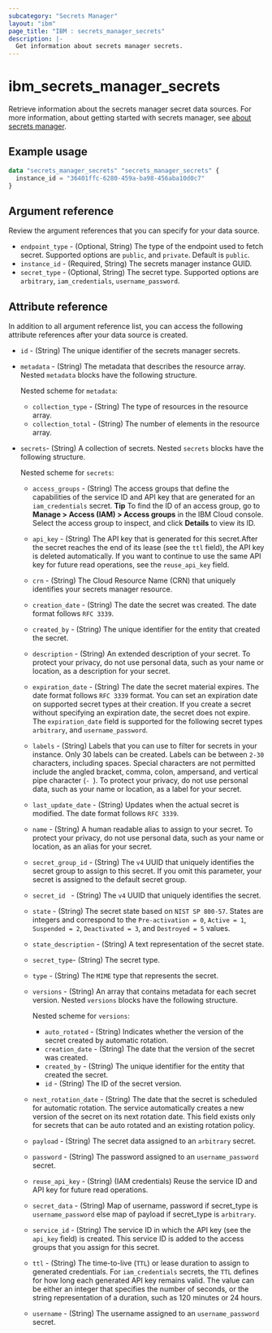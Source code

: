 ```yaml
---
subcategory: "Secrets Manager"
layout: "ibm"
page_title: "IBM : secrets_manager_secrets"
description: |-
  Get information about secrets manager secrets.
---
```


# ibm_secrets_manager_secrets
Retrieve information about the secrets manager secret data sources. For more information, about getting started with secrets manager, see [about secrets manager](https://cloud.ibm.com/docs/secrets-manager?topic=secrets-manager-getting-started).

## Example usage

```terraform
data "secrets_manager_secrets" "secrets_manager_secrets" {
  instance_id = "36401ffc-6280-459a-ba98-456aba10d0c7"
}
```

## Argument reference
Review the argument references that you can specify for your data source. 

- `endpoint_type` - (Optional, String) The type of the endpoint used to fetch secret. Supported options are `public`, and `private`. Default is `public`.
- `instance_id` - (Required, String) The secrets manager instance GUID.
- `secret_type` - (Optional, String) The secret type. Supported options are `arbitrary`, `iam_credentials`, `username_password`.

## Attribute reference
In addition to all argument reference list, you can access the following attribute references after your data source is created. 


- `id` - (String) The unique identifier of the secrets manager secrets.
- `metadata` - (String) The metadata that describes the resource array. Nested `metadata` blocks have the following structure.

  Nested scheme for `metadata`:
	- `collection_type` - (String) The type of resources in the resource array.
	- `collection_total` - (String) The number of elements in the resource array.
- `secrets`-  (String) A collection of secrets. Nested `secrets` blocks have the following structure.

  Nested scheme for `secrets`:
	- `access_groups` - (String) The access groups that define the capabilities of the service ID and API key that are generated for an `iam_credentials` secret. **Tip** To find the ID of an access group, go to **Manage > Access (IAM) > Access groups** in the IBM Cloud console. Select the access group to inspect, and click **Details** to view its ID.
    - `api_key` - (String) The API key that is generated for this secret.After the secret reaches the end of its lease (see the `ttl` field), the API key is deleted automatically. If you want to continue to use the same API key for future read operations, see the `reuse_api_key` field.
	- `crn` - (String) The Cloud Resource Name (CRN) that uniquely identifies your secrets manager resource.
    - `creation_date` - (String) The date the secret was created. The date format follows `RFC 3339`.
    - `created_by` - (String) The unique identifier for the entity that created the secret.
	- `description` - (String) An extended description of your secret. To protect your privacy, do not use personal data, such as your name or location, as a description for your secret.
	- `expiration_date` - (String) The date the secret material expires. The date format follows `RFC 3339` format. You can set an expiration date on supported secret types at their creation. If you create a secret without specifying an expiration date, the secret does not expire. The `expiration_date` field is supported for the following secret types `arbitrary`, and `username_password`.
	- `labels` - (String) Labels that you can use to filter for secrets in your instance. Only 30 labels can be created. Labels can be between `2-30` characters, including spaces. Special characters are not permitted include the angled bracket, comma, colon, ampersand, and vertical pipe character (`- `). To protect your privacy, do not use personal data, such as your name or location, as a label for your secret.
	- `last_update_date` - (String) Updates when the actual secret is modified. The date format follows `RFC 3339`.
	- `name` - (String) A human readable alias to assign to your secret. To protect your privacy, do not use personal data, such as your name or location, as an alias for your secret.
	- `secret_group_id` - (String) The `v4` UUID that uniquely identifies the secret group to assign to this secret. If you omit this parameter, your secret is assigned to the default secret group.
	- `secret_id ` - (String) The `v4` UUID that uniquely identifies the secret.
	- `state` - (String) The secret state based on `NIST SP 800-57`. States are integers and correspond to the `Pre-activation = 0`, `Active = 1`, `Suspended = 2`, `Deactivated = 3`, and `Destroyed = 5` values.
	- `state_description` - (String) A text representation of the secret state.
    - `secret_type`-  (String) The secret type.
	- `type` - (String) The `MIME` type that represents the secret.
    - `versions` - (String) An array that contains metadata for each secret version. Nested `versions` blocks have the following structure.

	  Nested scheme for `versions`:
	  - `auto_rotated` - (String) Indicates whether the version of the secret  created by automatic rotation.
	  - `creation_date` - (String) The date that the version of the secret was created.
	  - `created_by` - (String) The unique identifier for the entity that created the secret.
	  - `id` - (String) The ID of the secret version.
  - `next_rotation_date` - (String) The date that the secret is scheduled for automatic rotation. The service automatically creates a new version of the secret on its next rotation date. This field exists only for secrets that can be auto rotated and an existing rotation policy.
  - `payload` - (String) The secret data assigned to an `arbitrary` secret.
  - `password` - (String) The password assigned to an `username_password` secret.
  - `reuse_api_key` - (String) (IAM credentials) Reuse the service ID and API key for future read operations.
  - `secret_data` - (String) Map of username, password if secret_type is `username_password` else map of payload if secret_type is `arbitrary`.
  - `service_id` - (String) The service ID in which the API key (see the `api_key` field) is created. This service ID is added to the access groups that you assign for this secret.
   - `ttl` - (String) The time-to-live (`TTL`) or lease duration to assign to generated credentials. For `iam_credentials` secrets, the `TTL` defines for how long each generated API key remains valid. The value can be either an integer that specifies the number of seconds, or the string representation of a duration, such as 120 minutes or 24 hours.
  - `username` - (String) The username assigned to an `username_password` secret.

